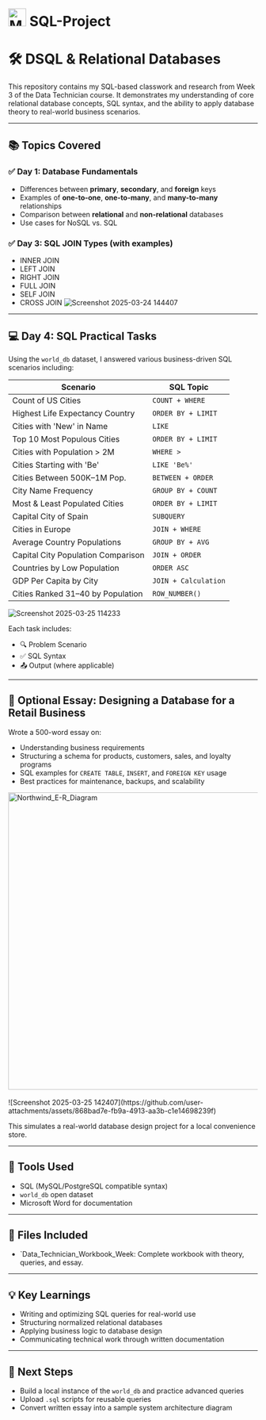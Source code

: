 #  <a href="https://www.mysql.com/" target="_blank" rel="noreferrer"><img src="https://raw.githubusercontent.com/danielcranney/readme-generator/main/public/icons/skills/mysql-colored.svg" width="36" height="36" alt="MySQL" title="MySQL-For Backend" /></a> SQL-Project
# 🛠️ DSQL & Relational Databases

This repository contains my SQL-based classwork and research from Week 3 of the Data Technician course. It demonstrates my understanding of core relational database concepts, SQL syntax, and the ability to apply database theory to real-world business scenarios.

---

## 📚 Topics Covered

### ✅ Day 1: Database Fundamentals
- Differences between **primary**, **secondary**, and **foreign** keys
- Examples of **one-to-one**, **one-to-many**, and **many-to-many** relationships
- Comparison between **relational** and **non-relational** databases
- Use cases for NoSQL vs. SQL


### ✅ Day 3: SQL JOIN Types (with examples)
- INNER JOIN
- LEFT JOIN
- RIGHT JOIN
- FULL JOIN
- SELF JOIN
- CROSS JOIN
![Screenshot 2025-03-24 144407](https://github.com/user-attachments/assets/35867960-273f-4986-b04b-7176cf2cbc02)

---

## 💻 Day 4: SQL Practical Tasks

Using the `world_db` dataset, I answered various business-driven SQL scenarios including:

| Scenario | SQL Topic |
|----------|-----------|
| Count of US Cities | `COUNT + WHERE` |
| Highest Life Expectancy Country | `ORDER BY + LIMIT` |
| Cities with 'New' in Name | `LIKE` |
| Top 10 Most Populous Cities | `ORDER BY + LIMIT` |
| Cities with Population > 2M | `WHERE >` |
| Cities Starting with 'Be' | `LIKE 'Be%'` |
| Cities Between 500K–1M Pop. | `BETWEEN + ORDER` |
| City Name Frequency | `GROUP BY + COUNT` |
| Most & Least Populated Cities | `ORDER BY + LIMIT` |
| Capital City of Spain | `SUBQUERY` |
| Cities in Europe | `JOIN + WHERE` |
| Average Country Populations | `GROUP BY + AVG` |
| Capital City Population Comparison | `JOIN + ORDER` |
| Countries by Low Population | `ORDER ASC` |
| GDP Per Capita by City | `JOIN + Calculation` |
| Cities Ranked 31–40 by Population | `ROW_NUMBER()` |

![Screenshot 2025-03-25 114233](https://github.com/user-attachments/assets/70daef85-945a-424a-909d-2c5112d6585b)

Each task includes:
- 🔍 Problem Scenario
- ✅ SQL Syntax
- 📤 Output (where applicable)

---

## 📝 Optional Essay: Designing a Database for a Retail Business

Wrote a 500-word essay on:
- Understanding business requirements
- Structuring a schema for products, customers, sales, and loyalty programs
- SQL examples for `CREATE TABLE`, `INSERT`, and `FOREIGN KEY` usage
- Best practices for maintenance, backups, and scalability
<img width="600" alt="Northwind_E-R_Diagram" src="https://github.com/user-attachments/assets/67867e0e-d595-45f4-aea5-be1744cc6502" />
<br>
<br>
![Screenshot 2025-03-25 142407](https://github.com/user-attachments/assets/868bad7e-fb9a-4913-aa3b-c1e14698239f)

This simulates a real-world database design project for a local convenience store.

---

## 🔧 Tools Used
- SQL (MySQL/PostgreSQL compatible syntax)
- `world_db` open dataset
- Microsoft Word for documentation

---

## 📂 Files Included
- `Data_Technician_Workbook_Week: Complete workbook with theory, queries, and essay.

---

## 💡 Key Learnings
- Writing and optimizing SQL queries for real-world use
- Structuring normalized relational databases
- Applying business logic to database design
- Communicating technical work through written documentation

---

## 📌 Next Steps
- Build a local instance of the `world_db` and practice advanced queries
- Upload `.sql` scripts for reusable queries
- Convert written essay into a sample system architecture diagram

